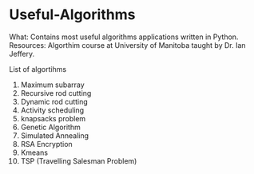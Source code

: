 # Useful-Algorithms
What:       Contains most useful algorithms applications written in Python.
Resources:  Algorthim course at University of Manitoba taught by Dr. Ian Jeffery.

List of algortihms
1. Maximum subarray 
2. Recursive rod cutting 
3. Dynamic rod cutting
4. Activity scheduling 
5. knapsacks problem
6. Genetic Algorithm
7. Simulated Annealing 
8. RSA Encryption 
9. Kmeans 
10. TSP (Travelling Salesman Problem)
